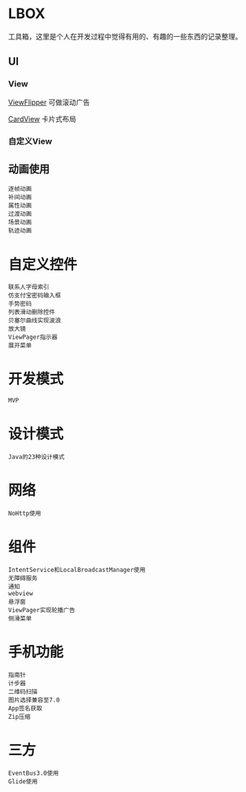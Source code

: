 # LBOX
工具箱，这里是个人在开发过程中觉得有用的、有趣的一些东西的记录整理。
## UI
### View
[ViewFlipper](/app/src/main/java/com/sjl/lbox/app/ui/view/ViewFlipper/ViewFlipperActivity.java) 可做滚动广告

[CardView](/app/src/main/java/com/sjl/lbox/app/ui/view/CardView/CardViewActivity.java) 卡片式布局

### 自定义View


## 动画使用
```
逐帧动画
补间动画
属性动画
过渡动画
场景动画
轨迹动画
```
# 自定义控件
```
联系人字母索引
仿支付宝密码输入框
手势密码
列表滑动删除控件
贝塞尔曲线实现波浪
放大镜
ViewPager指示器
展开菜单
```
# 开发模式
```
MVP
```
# 设计模式
```
Java的23种设计模式
```
# 网络
```
NoHttp使用
```
# 组件
```
IntentService和LocalBroadcastManager使用
无障碍服务
通知
webview
悬浮窗
ViewPager实现轮播广告
侧滑菜单
```
# 手机功能
```
指南针
计步器
二维码扫描
图片选择兼容至7.0
App签名获取
Zip压缩
```
# 三方
```
EventBus3.0使用
Glide使用
```


